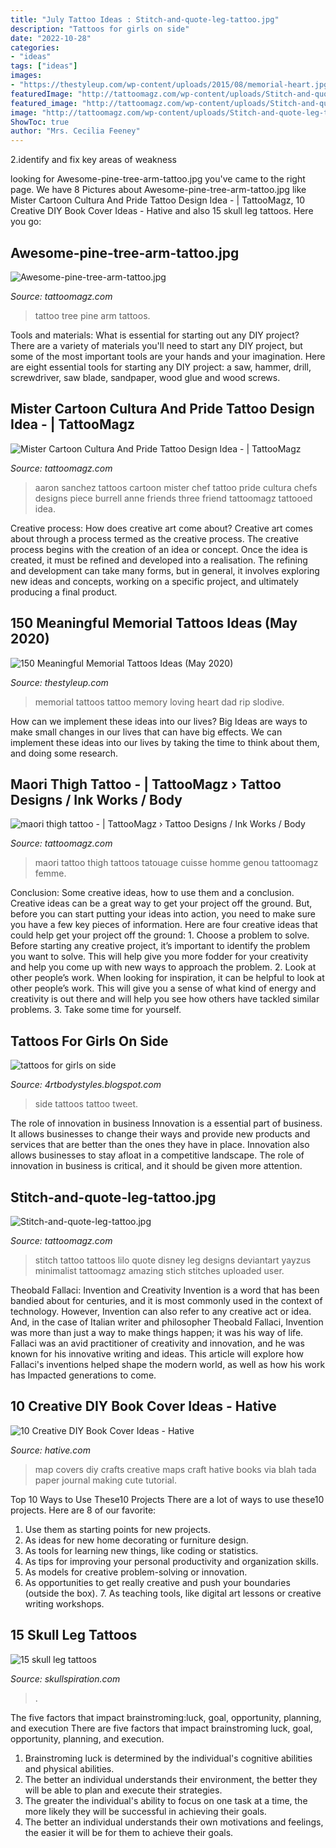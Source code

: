 ```yaml
---
title: "July Tattoo Ideas : Stitch-and-quote-leg-tattoo.jpg"
description: "Tattoos for girls on side"
date: "2022-10-28"
categories:
- "ideas"
tags: ["ideas"]
images:
- "https://thestyleup.com/wp-content/uploads/2015/08/memorial-heart.jpg"
featuredImage: "http://tattoomagz.com/wp-content/uploads/Stitch-and-quote-leg-tattoo.jpg"
featured_image: "http://tattoomagz.com/wp-content/uploads/Stitch-and-quote-leg-tattoo.jpg"
image: "http://tattoomagz.com/wp-content/uploads/Stitch-and-quote-leg-tattoo.jpg"
ShowToc: true
author: "Mrs. Cecilia Feeney"
---
```



2.identify and fix key areas of weakness 

	

		
looking for Awesome-pine-tree-arm-tattoo.jpg you've came to the right page. We have 8 Pictures about Awesome-pine-tree-arm-tattoo.jpg like Mister Cartoon Cultura And Pride Tattoo Design Idea - | TattooMagz, 10 Creative DIY Book Cover Ideas - Hative and also 15 skull leg tattoos. Here you go:
		
    
## Awesome-pine-tree-arm-tattoo.jpg

<img loading=lazy src="http://tattoomagz.com/wp-content/uploads/Awesome-pine-tree-arm-tattoo.jpg" onerror="this.onerror=null;this.src='https://tse1.mm.bing.net/th?id=OIP.h1p-ZL6cYnmoHvi8wlg3TQHaQQ&amp;pid=15.1';" alt="Awesome-pine-tree-arm-tattoo.jpg">

_Source: tattoomagz.com_

>tattoo tree pine arm tattoos. 

	

Tools and materials: What is essential for starting out any DIY project?
There are a variety of materials you'll need to start any DIY project, but some of the most important tools are your hands and your imagination. Here are eight essential tools for starting any DIY project: a saw, hammer, drill, screwdriver, saw blade, sandpaper, wood glue and wood screws.

    
## Mister Cartoon Cultura And Pride Tattoo Design Idea - | TattooMagz

<img loading=lazy src="https://tattoomagz.com/wp-content/uploads/aaron-sanchez-tattoos-mister-cartoon-cultura-and-pride-16321.jpg" onerror="this.onerror=null;this.src='https://tse1.mm.bing.net/th?id=OIP.7dHKnhS7eVrDgyG1fqycaAHaKJ&amp;pid=15.1';" alt="Mister Cartoon Cultura And Pride Tattoo Design Idea - | TattooMagz">

_Source: tattoomagz.com_

>aaron sanchez tattoos cartoon mister chef tattoo pride cultura chefs designs piece burrell anne friends three friend tattoomagz tattooed idea. 

	

Creative process: How does creative art come about?
Creative art comes about through a process termed as the creative process. The creative process begins with the creation of an idea or concept. Once the idea is created, it must be refined and developed into a realisation. The refining and development can take many forms, but in general, it involves exploring new ideas and concepts, working on a specific project, and ultimately producing a final product.

    
## 150 Meaningful Memorial Tattoos Ideas (May 2020)

<img loading=lazy src="https://thestyleup.com/wp-content/uploads/2015/08/memorial-heart.jpg" onerror="this.onerror=null;this.src='https://tse3.mm.bing.net/th?id=OIP.iViA3HMEIOa4eHMhd4NILQHaFj&amp;pid=15.1';" alt="150 Meaningful Memorial Tattoos Ideas (May 2020)">

_Source: thestyleup.com_

>memorial tattoos tattoo memory loving heart dad rip slodive. 

	

How can we implement these ideas into our lives?
Big Ideas are ways to make small changes in our lives that can have big effects. We can implement these ideas into our lives by taking the time to think about them, and doing some research.

    
## Maori Thigh Tattoo - | TattooMagz › Tattoo Designs / Ink Works / Body

<img loading=lazy src="https://tattoomagz.com/wp-content/uploads/2013/11/maori-thigh-tattoo.jpg" onerror="this.onerror=null;this.src='https://tse4.mm.bing.net/th?id=OIP.r_2_ByOS7-vg0WQInH4Y-ADQEs&amp;pid=15.1';" alt="maori thigh tattoo - | TattooMagz › Tattoo Designs / Ink Works / Body">

_Source: tattoomagz.com_

>maori tattoo thigh tattoos tatouage cuisse homme genou tattoomagz femme. 

	

Conclusion: Some creative ideas, how to use them and a conclusion.
Creative ideas can be a great way to get your project off the ground. But, before you can start putting your ideas into action, you need to make sure you have a few key pieces of information. Here are four creative ideas that could help get your project off the ground: 1. Choose a problem to solve. Before starting any creative project, it’s important to identify the problem you want to solve. This will help give you more fodder for your creativity and help you come up with new ways to approach the problem. 2. Look at other people’s work. When looking for inspiration, it can be helpful to look at other people’s work. This will give you a sense of what kind of energy and creativity is out there and will help you see how others have tackled similar problems. 3. Take some time for yourself.

    
## Tattoos For Girls On Side

<img loading=lazy src="https://1.bp.blogspot.com/-9ESG2Dv5cJ0/Ty5Bs9RtXVI/AAAAAAAAArw/3nB1d21j1VI/s1600/Women-Side-Tattoo-Design-Fashion-2012.jpg" onerror="this.onerror=null;this.src='https://tse1.mm.bing.net/th?id=OIP.EsCJDQKhi_t2grI-LpRocQHaJ4&amp;pid=15.1';" alt="tattoos for girls on side">

_Source: 4rtbodystyles.blogspot.com_

>side tattoos tattoo tweet. 

	

The role of innovation in business
Innovation is a essential part of business. It allows businesses to change their ways and provide new products and services that are better than the ones they have in place. Innovation also allows businesses to stay afloat in a competitive landscape. The role of innovation in business is critical, and it should be given more attention.

    
## Stitch-and-quote-leg-tattoo.jpg

<img loading=lazy src="http://tattoomagz.com/wp-content/uploads/Stitch-and-quote-leg-tattoo.jpg" onerror="this.onerror=null;this.src='https://tse3.mm.bing.net/th?id=OIP.RNpUxIFb-CqYneJiR9WZMAHaLH&amp;pid=15.1';" alt="Stitch-and-quote-leg-tattoo.jpg">

_Source: tattoomagz.com_

>stitch tattoo tattoos lilo quote disney leg designs deviantart yayzus minimalist tattoomagz amazing stich stitches uploaded user. 

	

Theobald Fallaci: Invention and Creativity
Invention is a word that has been bandied about for centuries, and it is most commonly used in the context of technology. However, Invention can also refer to any creative act or idea. And, in the case of Italian writer and philosopher Theobald Fallaci, Invention was more than just a way to make things happen; it was his way of life. Fallaci was an avid practitioner of creativity and innovation, and he was known for his innovative writing and ideas. This article will explore how Fallaci's inventions helped shape the modern world, as well as how his work has Impacted generations to come.

    
## 10 Creative DIY Book Cover Ideas - Hative

<img loading=lazy src="https://hative.com/wp-content/uploads/2014/09/diy-book-cover-ideas/10-map-covers.jpg" onerror="this.onerror=null;this.src='https://tse2.mm.bing.net/th?id=OIP.-rTiqnHESYghAtHHIh685QHaGg&amp;pid=15.1';" alt="10 Creative DIY Book Cover Ideas - Hative">

_Source: hative.com_

>map covers diy crafts creative maps craft hative books via blah tada paper journal making cute tutorial. 

	

Top 10 Ways to Use These10 Projects
There are a lot of ways to use these10 projects. Here are 8 of our favorite:
1. Use them as starting points for new projects.
2. As ideas for new home decorating or furniture design.
3. As tools for learning new things, like coding or statistics.
4. As tips for improving your personal productivity and organization skills.
5. As models for creative problem-solving or innovation.
6. As opportunities to get really creative and push your boundaries (outside the box).      7. As teaching tools, like digital art lessons or creative writing workshops. 
    
## 15 Skull Leg Tattoos

<img loading=lazy src="https://www.skullspiration.com/wp-content/uploads/2013/03/skull-leg-tattoos-1.jpg" onerror="this.onerror=null;this.src='https://tse3.mm.bing.net/th?id=OIP.AhpvshIKoDi9AuSMYTTo0QHaJ-&amp;pid=15.1';" alt="15 skull leg tattoos">

_Source: skullspiration.com_

>. 

	

The five factors that impact brainstroming:luck, goal, opportunity, planning, and execution
There are five factors that impact brainstroming luck, goal, opportunity, planning, and execution. 
1. Brainstroming luck is determined by the individual's cognitive abilities and physical abilities. 
2. The better an individual understands their environment, the better they will be able to plan and execute their strategies. 
3. The greater the individual's ability to focus on one task at a time, the more likely they will be successful in achieving their goals. 
4. The better an individual understands their own motivations and feelings, the easier it will be for them to achieve their goals. 

